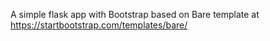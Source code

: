 A simple flask app with Bootstrap based on Bare template at https://startbootstrap.com/templates/bare/
